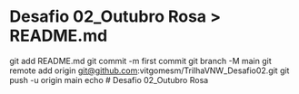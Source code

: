 # Desafio 02_Outubro Rosa > README.md
git add README.md
git commit -m first commit
git branch -M main
git remote add origin git@github.com:vitgomesm/TrilhaVNW_Desafio02.git
git push -u origin main
echo # Desafio 02_Outubro Rosa
